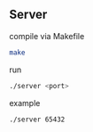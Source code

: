 ## Server

compile via Makefile
```bash
make
```

run
```bash
./server <port>
```

example
```bash
./server 65432
```
